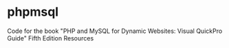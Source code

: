 # phpmsql
Code for the book "PHP and MySQL for Dynamic Websites: Visual QuickPro Guide" Fifth Edition  Resources
